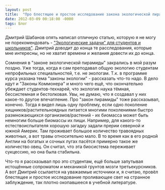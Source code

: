 ```yaml
---
layout: post
title:  "Про блестящее и простое исследование закона экологической пирамиды"
date: 2012-03-09 00:18:00 -0000
tags: Блог
---
```


Дмитрий Шабанов опять написал отличную статью, которую я не могу не порекомендовать -  ["Экологические задачи" для студентов и школьников"](http://www.computerra.ru/own/shabanov/665475/). Дмитрий доводит до конца те расследования, которые мне интересны, но не хватит времени и желания довести их до конца.

Сомнения в "законе экологической пирамиды" закрались в мой разум поздно. Уже тогда, когда я сам преподавал общую экологию студентам непрофильных специальностей, т.е. не экологам. Т.к. в программе курса указана тема "законы экологии" - рассказать что-то надо. В дело идут и "Законы Коммонера" и много чего ещё, что окончательно убеждает студентов-технарей, что экология наука тёмная, бессистемная и бестолковая. Увы, не думаю, что я создавал у них какое-то другое впечатление. Про "закон пирамиды" тоже рассказывал, конечно. Тогда я видел лишь одну проблему, если одно поколение хищников/растительноядных питается многими поколениями быстро размножающихся организмов/растений - их биомасса может быть немногим больше биомассы их пищи. Например, для какого-то естествоиспытателя хорошую загадку задали прерии северной и южной Америк. Там проживает большое количество травоядных животных, а вот травы относительно мало. В то время как в его родной Англии на богатых и сочных лугах пасётся примерно такое же количество овец. Он считал, что эта биосистема переживает сукцессию, но она была стабильна. 

Что-то я рассказывал про это студентам, ещё больше запутывая истощённые сопроматом и механикой грунтов мозги третьекурсников. А вот Дмитрий ссылается на уважаемые источники и, я считаю, провёл блестящее и простое исследование проливающее свет на странное заблуждение, так плотно окопавшееся в учебной литературе.